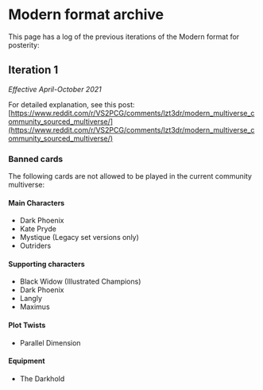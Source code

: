 # Modern format archive
This page has a log of the previous iterations of the Modern format for posterity: 

## Iteration 1
*Effective April-October 2021*

For detailed explanation, see this post: [https://www.reddit.com/r/VS2PCG/comments/lzt3dr/modern_multiverse_community_sourced_multiverse/](https://www.reddit.com/r/VS2PCG/comments/lzt3dr/modern_multiverse_community_sourced_multiverse/)

### Banned cards
The following cards are not allowed to be played in the current community multiverse:

#### Main Characters
- Dark Phoenix
- Kate Pryde
- Mystique (Legacy set versions only)
- Outriders

#### Supporting characters
- Black Widow (Illustrated Champions)
- Dark Phoenix
- Langly
- Maximus

#### Plot Twists
- Parallel Dimension

#### Equipment
- The Darkhold
<!--stackedit_data:
eyJoaXN0b3J5IjpbOTYxNTEzNTJdfQ==
-->